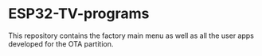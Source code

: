 # ESP32-TV-programs

This repository contains the factory main menu as well as all the user apps developed for the OTA partition.
